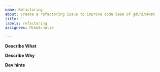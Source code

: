 ```yaml
---
name: Refactoring
about: Create a refactoring issue to improve code base of gdUnit4Net
title: ''
labels: refactoring
assignees: MikeSchulze

---
```


**Describe What**
<!-- A clear and concise description of what the refactoring is.-->

**Describe Why**
<!-- A clear and concise description why the refactoring is need.-->

**Dev hints**
<!-- Add some dev nodes here.-->
